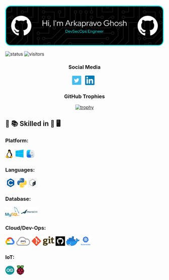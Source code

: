 <p align="center"><img src="https://raw.githubusercontent.com/Arkapravo-Ghosh/Arkapravo-Ghosh/master/images/header/github-header-image.png" /></p>

![status](https://img.shields.io/badge/Btw-I%20use%20Arch-blue)
![visitors](https://visitor-badge.laobi.icu/badge?page_id=Arkapravo-Ghosh.Arkapravo-Ghosh)

<h3 align="center">Social Media</h3>

<p align="center">
<a href="https://twitter.com/ArkapravoGhosh1"><img height="30" src="https://raw.githubusercontent.com/Arkapravo-Ghosh/Arkapravo-Ghosh/master/images/social/t.jpg"></a>&nbsp;&nbsp;
<a href="https://www.linkedin.com/in/arkapravo-ghosh/"><img height="30" src="https://raw.githubusercontent.com/Arkapravo-Ghosh/Arkapravo-Ghosh/master/images/social/l.png"></a>&nbsp;&nbsp;
</p>

<h3 align="center">GitHub Trophies</h3>
<div align="center">
  
[![trophy](https://github-profile-trophy.vercel.app/?username=Arkapravo-Ghosh&theme=dark_lover&no-frame=true&no-bg=true&margin-w=4&column=5)](https://github.com/ryo-ma/github-profile-trophy)
  
</div>

## :open_book: :books: Skilled in :closed_book: :desktop_computer:

### Platform:
<code><img src="https://raw.githubusercontent.com/Arkapravo-Ghosh/Arkapravo-Ghosh/master/images/platform/linux.png" height="30"></code>
<code><img src="https://raw.githubusercontent.com/Arkapravo-Ghosh/Arkapravo-Ghosh/master/images/platform/windows.jpg" height="30"></code>
<code><img src="https://raw.githubusercontent.com/Arkapravo-Ghosh/Arkapravo-Ghosh/master/images/platform/macos.png" height="30"></code>

### Languages:
<code><img src="https://raw.githubusercontent.com/Arkapravo-Ghosh/Arkapravo-Ghosh/master/images/pl/c.png" height="30"></code>
<code><img src="https://raw.githubusercontent.com/Arkapravo-Ghosh/Arkapravo-Ghosh/master/images/pl/python.png" height="30"></code>
<code><img src="https://raw.githubusercontent.com/Arkapravo-Ghosh/Arkapravo-Ghosh/master/images/pl/bash.png" height="30"></code>

### Database:
<code><img src="https://raw.githubusercontent.com/Arkapravo-Ghosh/Arkapravo-Ghosh/master/images/db/mysql1.png" height="30"></code>
<code><img src="https://raw.githubusercontent.com/Arkapravo-Ghosh/Arkapravo-Ghosh/master/images/db/mariadb.png" height="30"></code>

### Cloud/Dev-Ops:
<code><img src="https://raw.githubusercontent.com/Arkapravo-Ghosh/Arkapravo-Ghosh/master/images/cloud/gcp.png" height="30"></code>
<code><img src="https://raw.githubusercontent.com/Arkapravo-Ghosh/Arkapravo-Ghosh/master/images/cloud/aws.png" height="30"></code>
<code><img src="https://raw.githubusercontent.com/Arkapravo-Ghosh/Arkapravo-Ghosh/master/images/cloud/git.png" height="30"></code>
<code><img src="https://raw.githubusercontent.com/Arkapravo-Ghosh/Arkapravo-Ghosh/master/images/cloud/github.jpg" height="30"></code>
<code><img src="https://raw.githubusercontent.com/Arkapravo-Ghosh/Arkapravo-Ghosh/master/images/cloud/docker.png" height="30"></code>
<code><img src="https://raw.githubusercontent.com/Arkapravo-Ghosh/Arkapravo-Ghosh/master/images/cloud/ku.jpg" height="30"></code>

### IoT:
<code><img src="https://raw.githubusercontent.com/Arkapravo-Ghosh/Arkapravo-Ghosh/master/images/iot/arduino.png" height="30"></code>
<code><img src="https://raw.githubusercontent.com/Arkapravo-Ghosh/Arkapravo-Ghosh/master/images/iot/rpi.png" height="30"></code>
